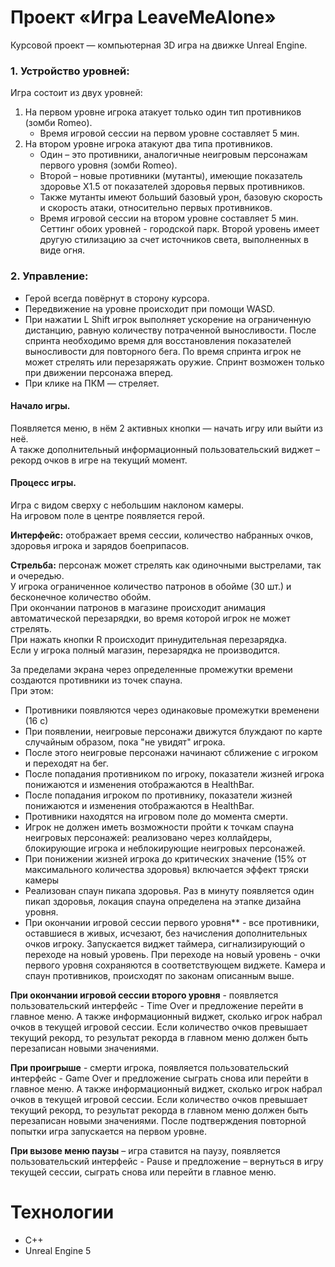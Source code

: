 # Проект «Игра LeaveMeAlone»

Курсовой проект — компьютерная 3D игра на движке Unreal Engine. 


### 1. Устройство уровней:
Игра состоит из двух уровней:
1) На первом уровне игрока атакует только один тип противников (зомби Romeo).
   * Время игровой сессии на первом уровне составляет 5 мин.
2) На втором уровне игрока атакуют два типа противников.
   * Один – это противники, аналогичные неигровым персонажам первого уровня (зомби Romeo).
   * Второй – новые противники (мутанты), имеющие показатель здоровье Х1.5 от показателей здоровья первых противников.
   * Также мутанты имеют больший базовый урон, базовую скорость и скорость атаки, относительно первых противников.
   * Время игровой сессии на втором уровне составляет 5 мин.
Сеттинг обоих уровней - городской парк. Второй уровень имеет другую стилизацию за счет источников света, выполненных в виде огня. 
 
### 2. Управление:
* Герой всегда повёрнут в сторону курсора.
* Передвижение на уровне происходит при помощи WASD.
* При нажатии L Shift игрок выполняет ускорение на ограниченную дистанцию, равную количеству потраченной выносливости. После спринта необходимо время для восстановления показателей выносливости для повторного бега. По время спринта игрок не может стрелять или перезаряжать оружие. Спринт возможен только при движении персонажа вперед.
* При клике на ПКМ — стреляет. 

#### Начало игры. 
Появляется меню, в нём 2 активных кнопки — начать игру или выйти из неё.</br>
А также дополнительный информационный пользовательский виджет – рекорд очков в игре на текущий момент.

#### Процесс игры.
Игра с видом сверху с небольшим наклоном камеры.</br>
На игровом поле в центре появляется герой.

**Интерфейс:** отображает время сессии, количество набранных очков, здоровья игрока и зарядов боеприпасов. 

**Стрельба:** персонаж может стрелять как одиночными выстрелами, так и очередью.</br>
У игрока ограниченное количество патронов в обойме (30 шт.) и бесконечное количество обойм.</br>
При окончании патронов в магазине происходит анимация автоматической перезарядки, во время которой игрок не может стрелять.</br>
При нажать кнопки R происходит принудительная перезарядка.</br>
Если у игрока полный магазин, перезарядка не производится.

За	пределами	экрана через	определенные промежутки времени создаются противники из точек спауна.</br>
При этом:
* Противники появляются через одинаковые промежутки временени (16 с)
* При появлении, неигровые персонажи движутся блуждают по карте случайным образом, пока "не увидят" игрока.
* После этого неигровые персонажи начинают сближение с игроком и переходят на бег.
* После попадания противником по игроку, показатели жизней игрока понижаются и изменения отображаются в HealthBar.
* После попадания игроком по противнику, показатели жизней понижаются и изменения отображаются в HealthBar.
* Противники находятся на игровом поле до момента смерти.
* Игрок не должен иметь возможности пройти к точкам спауна неигровых персонажей: реализовано через коллайдеры, блокирующие игрока и неблокирующие неигровых персонажей.
* При понижении жизней игрока до критических значение (15% от максимального количества здоровья) включается эффект тряски камеры
* Реализован спаун пикапа здоровья. Раз в минуту появляется один пикап здоровья, локация спауна определена на этапке дизайна уровня.
* При окончании игровой сессии первого уровня** - все противники, оставшиеся в живых, исчезают, без начисления дополнительных очков игроку. Запускается виджет таймера, сигнализирующий о переходе на новый уровень. При переходе на новый уровень - очки первого уровня сохраняются в соответствующем виджете. Камера и спаун противников, происходят по законам описанным выше. 

**При окончании игровой сессии второго уровня** - появляется пользовательский интерфейс - Time Over и предложение перейти в главное меню. А также информационный виджет, сколько игрок набрал очков в текущей игровой сессии. Если количество очков превышает текущий рекорд, то результат рекорда в главном меню должен быть перезаписан новыми значениями.

**При проигрыше** - смерти игрока, появляется пользовательский интерфейс - Game Over и предложение сыграть снова или перейти в главное меню. А также информационный виджет, сколько игрок набрал очков в текущей игровой сессии. Если количество очков превышает текущий рекорд, то результат рекорда в главном меню должен быть перезаписан новыми значениями. После подтверждения повторной попытки игра запускается на первом уровне.

**При вызове меню паузы** – игра ставится на паузу,  появляется пользовательский интерфейс - Pause и предложение – вернуться в игру текущей сессии, сыграть снова или перейти в главное меню.

# Технологии
- C++
- Unreal Engine 5
